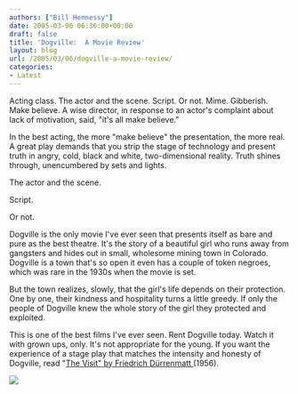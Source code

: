 ```yaml
---
authors: ["Bill Hennessy"]
date: 2005-03-06 06:36:00+00:00
draft: false
title: 'Dogville:  A Movie Review'
layout: blog
url: /2005/03/06/dogville-a-movie-review/
categories:
- Latest
---
```


Acting class. The actor and the scene. Script. Or not. Mime. Gibberish. Make believe. A wise director, in response to an actor's complaint about lack of motivation, said, "it's all make believe."




In the best acting, the more "make believe" the presentation, the more real. A great play demands that you strip the stage of technology and present truth in angry, cold, black and white, two-dimensional reality. Truth shines through, unencumbered by sets and lights.




The actor and the scene.




Script.




Or not. 




Dogville is the only movie I've ever seen that presents itself as bare and pure as the best theatre. It's the story of a beautiful girl who runs away from gangsters and hides out in small, wholesome mining town in Colorado. Dogville is a town that's so open it even has a couple of token negroes, which was rare in the 1930s when the movie is set.




But the town realizes, slowly, that the girl's life depends on their protection. One by one, their kindness and hospitality turns a little greedy. If only the people of Dogville knew the whole story of the girl they protected and exploited.




This is one of the best films I've ever seen. Rent Dogville today. Watch it with grown ups, only. It's not appropriate for the young. If you want the experience of a stage play that matches the intensity and honesty of Dogville, read "[The Visit" by Friedrich Dürrenmatt ](https://www.litencyc.com/php/sworks.php?rec=true&UID=15455)(1956).

![](https://blog.billhennessy.com/aggbug.aspx?PostID=1312)

